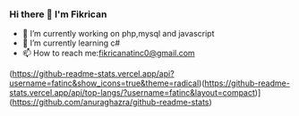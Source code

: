 ### Hi there 👋 I'm Fikrican

- 🔭 I’m currently working on php,mysql and javascript
- 🌱 I’m currently learning c#
- 📫 How to reach me:fikricanatinc0@gmail.com

(https://github-readme-stats.vercel.app/api?username=fatinc&show_icons=true&theme=radical)(https://github-readme-stats.vercel.app/api/top-langs/?username=fatinc&layout=compact)](https://github.com/anuraghazra/github-readme-stats)
